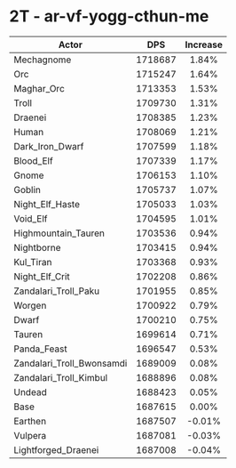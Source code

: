 # 2T - ar-vf-yogg-cthun-me
| Actor | DPS | Increase |
|---|:---:|:---:|
|Mechagnome|1718687|1.84%|
|Orc|1715247|1.64%|
|Maghar_Orc|1713353|1.53%|
|Troll|1709730|1.31%|
|Draenei|1708385|1.23%|
|Human|1708069|1.21%|
|Dark_Iron_Dwarf|1707599|1.18%|
|Blood_Elf|1707339|1.17%|
|Gnome|1706153|1.10%|
|Goblin|1705737|1.07%|
|Night_Elf_Haste|1705033|1.03%|
|Void_Elf|1704595|1.01%|
|Highmountain_Tauren|1703536|0.94%|
|Nightborne|1703415|0.94%|
|Kul_Tiran|1703368|0.93%|
|Night_Elf_Crit|1702208|0.86%|
|Zandalari_Troll_Paku|1701955|0.85%|
|Worgen|1700922|0.79%|
|Dwarf|1700210|0.75%|
|Tauren|1699614|0.71%|
|Panda_Feast|1696547|0.53%|
|Zandalari_Troll_Bwonsamdi|1689009|0.08%|
|Zandalari_Troll_Kimbul|1688896|0.08%|
|Undead|1688423|0.05%|
|Base|1687615|0.00%|
|Earthen|1687507|-0.01%|
|Vulpera|1687081|-0.03%|
|Lightforged_Draenei|1687008|-0.04%|
